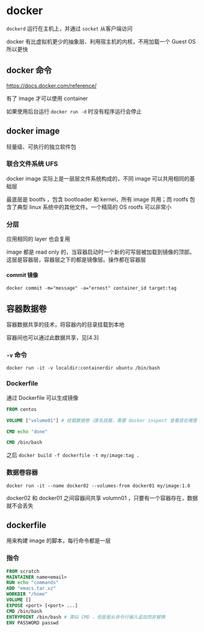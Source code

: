 # docker

`dockerd` 运行在主机上，并通过 `socket` 从客户端访问

docker 有比虚拟机更少的抽象层、利用宿主机的内核，不用加载一个 Guest OS 所以更快

## docker 命令

<https://docs.docker.com/reference/>

有了 image 才可以使用 container

如果使用后台运行 `docker run -d` 时没有程序运行会停止

## docker image

轻量级、可执行的独立软件包

### 联合文件系统 UFS

docker image 实际上是一层层文件系统构成的，不同 image 可以共用相同的基础层

最底层是 bootfs ，包含 bootloader 和 kernel，所有 image 共用；而 rootfs 包含了典型 linux 系统中的其他文件。一个精简的 OS rootfs 可以非常小

### 分层

应用相同的 layer 也会复用

image 都是 read only 的，当容器启动时一个新的可写层被加载到镜像的顶部。 这层是容器层，容器层之下的都是镜像层。操作都在容器层

#### commit 镜像

```shell
docker commit -m="message" -a="ernest" container_id target:tag
```

## 容器数据卷

容器数据共享的技术，将容器内的目录挂载到本地

容器间也可以通过此数据共享，见[4.3]

### `-v` 命令

```shell
docker run -it -v localdir:containerdir ubuntu /bin/bash
```

### Dockerfile

通过 Dockerfile 可以生成镜像

```dockerfile
FROM centos

VOLUME ["volume01"] # 挂载数据卷（匿名挂载，需要 docker inspect 查看挂在哪里

CMD echo "done"

CMD /bin/bash
```

之后 `docker build -f dockerfile -t my/image:tag .`

### 数据卷容器

`docker run -it --name docker02 --volumes-from docker01 my/image:1.0`

docker02 和 docker01 之间容器间共享 volumn01 ，只要有一个容器存在，数据就不会丢失

## dockerfile

用来构建 image 的脚本，每行命令都是一层

### 指令

```dockerfile
FROM scratch
MAINTAINER name<email>
RUN echo "commands"
ADD "emacs.tar.xz"
WORKDIR "/home"
VOLUME []
EXPOSE <port> [<port> ...]
CMD /bin/bash
ENTRYPOINT /bin/bash # 类似 CMD ，但是是从命令行输入追加而非替换
ENV PASSWORD passwd
```
